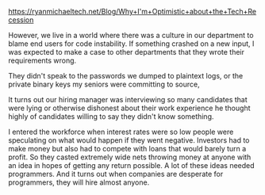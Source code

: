 https://ryanmichaeltech.net/Blog/Why+I'm+Optimistic+about+the+Tech+Recession

However, we live in a world where there was a culture in our department to blame end users for code instability. If something crashed on a new input, I was expected to make a case to other departments that they wrote their requirements wrong.

They didn't speak to the passwords we dumped to plaintext logs, or the private binary keys my seniors were committing to source,

It turns out our hiring manager was interviewing so many candidates that were lying or otherwise dishonest about their work experience he thought highly of candidates willing to say they didn't know something. 

I entered the workforce when interest rates were so low people were speculating on what would happen if they went negative. Investors had to make money but also had to compete with loans that would barely turn a profit. So they casted extremely wide nets throwing money at anyone with an idea in hopes of getting any return possible. A lot of these ideas needed programmers.
And it turns out when companies are desperate for programmers, they will hire almost anyone.

